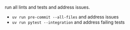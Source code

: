 run all lints and tests and address issues.

- `uv run pre-commit --all-files` and address issues
- `uv run pytest --integration` and address failing tests